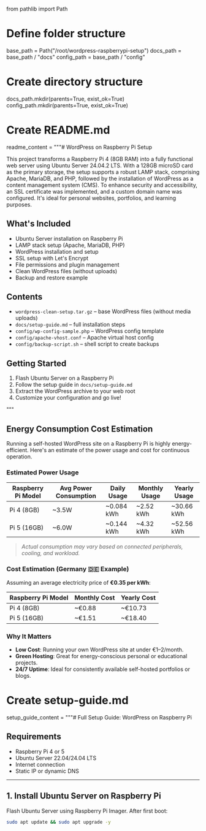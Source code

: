 from pathlib import Path

# Define folder structure
base_path = Path("/root/wordpress-raspberrypi-setup")
docs_path = base_path / "docs"
config_path = base_path / "config"

# Create directory structure
docs_path.mkdir(parents=True, exist_ok=True)
config_path.mkdir(parents=True, exist_ok=True)

# Create README.md
readme_content = """# WordPress on Raspberry Pi Setup

This project transforms a Raspberry Pi 4 (8GB RAM) into a fully functional web server using Ubuntu Server 24.04.2 LTS. With a 128GB microSD card as the primary storage, the setup supports a robust LAMP stack, comprising Apache, MariaDB, and PHP, followed by the installation of WordPress as a content management system (CMS). To enhance security and accessibility, an SSL certificate was implemented, and a custom domain name was configured. It's ideal for personal websites, portfolios, and learning purposes.

##  What's Included

- Ubuntu Server installation on Raspberry Pi
- LAMP stack setup (Apache, MariaDB, PHP)
- WordPress installation and setup
- SSL setup with Let's Encrypt
- File permissions and plugin management
- Clean WordPress files (without uploads)
- Backup and restore example

##  Contents

- `wordpress-clean-setup.tar.gz` – base WordPress files (without media uploads)
- `docs/setup-guide.md` – full installation steps
- `config/wp-config-sample.php` – WordPress config template
- `config/apache-vhost.conf` – Apache virtual host config
- `config/backup-script.sh` – shell script to create backups

##  Getting Started

1. Flash Ubuntu Server on a Raspberry Pi
2. Follow the setup guide in `docs/setup-guide.md`
3. Extract the WordPress archive to your web root
4. Customize your configuration and go live!

"""
## Energy Consumption Cost Estimation

Running a self-hosted WordPress site on a Raspberry Pi is highly energy-efficient. Here's an estimate of the power usage and cost for continuous operation.

### Estimated Power Usage

| Raspberry Pi Model | Avg Power Consumption | Daily Usage | Monthly Usage | Yearly Usage |
|--------------------|-----------------------|-------------|----------------|----------------|
| Pi 4 (8GB)         | ~3.5W                 | ~0.084 kWh  | ~2.52 kWh     | ~30.66 kWh     |
| Pi 5 (16GB)        | ~6.0W                 | ~0.144 kWh  | ~4.32 kWh     | ~52.56 kWh     |

> *Actual consumption may vary based on connected peripherals, cooling, and workload.*

### Cost Estimation (Germany 🇩🇪 Example)

Assuming an average electricity price of **€0.35 per kWh**:

| Raspberry Pi Model | Monthly Cost | Yearly Cost |
|--------------------|--------------|-------------|
| Pi 4 (8GB)         | ~€0.88       | ~€10.73     |
| Pi 5 (16GB)        | ~€1.51       | ~€18.40     |

### Why It Matters

- **Low Cost**: Running your own WordPress site at under €1–2/month.
- **Green Hosting**: Great for energy-conscious personal or educational projects.
- **24/7 Uptime**: Ideal for consistently available self-hosted portfolios or blogs.

# Create setup-guide.md
setup_guide_content = """# Full Setup Guide: WordPress on Raspberry Pi

##  Requirements

- Raspberry Pi 4 or 5
- Ubuntu Server 22.04/24.04 LTS
- Internet connection
- Static IP or dynamic DNS

---

##  1. Install Ubuntu Server on Raspberry Pi

Flash Ubuntu Server using Raspberry Pi Imager. After first boot:

```bash
sudo apt update && sudo apt upgrade -y
